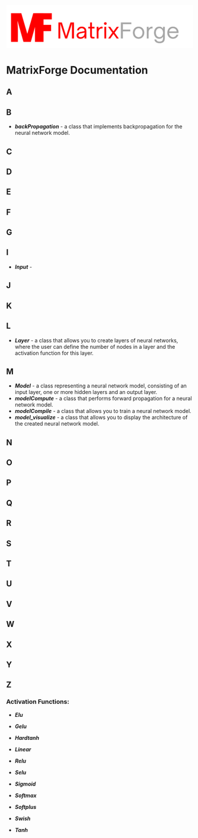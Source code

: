 [![Alt text](/branding/logo1.png "Optional title")](https://github.com/Kacperaan/matrixforge)
 
# MatrixForge Documentation

## A
## B
- ***backPropagation*** - a class that implements backpropagation for the neural network model.
## C
## D
## E
## F
## G
## I
- ***Input*** - 
## J
## K
## L
- ***Layer*** - a class that allows you to create layers of neural networks, where the user can define the number of nodes in a layer and the activation function for this layer.
## M
- ***Model*** - a class representing a neural network model, consisting of an input layer, one or more hidden layers and an output layer.
- ***modelCompute*** - a class that performs forward propagation for a neural network model.
- ***modelCompile*** - a class that allows you to train a neural network model.
- ***model_visualize*** - a class that allows you to display the architecture of the created neural network model.
## N
## O
## P
## Q
## R
## S
## T
## U
## V
## W
## X
## Y
## Z

### Activation Functions:

- ***Elu***

- ***Gelu***

- ***Hardtanh***

- ***Linear***

- ***Relu***

- ***Selu***

- ***Sigmoid***

- ***Softmax***

- ***Softplus***

- ***Swish***

- ***Tanh***
